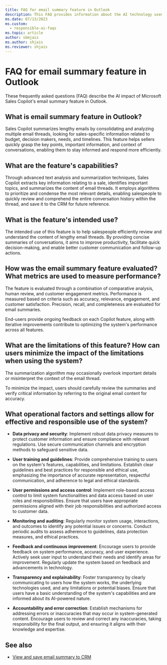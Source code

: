 ```yaml
---
title: FAQ for email summary feature in Outlook
description: This FAQ provides information about the AI technology used in Microsoft Sales Copilot, along with key considerations and details about how AI is used, how it was tested and evaluated, and any specific limitations.
ms.date: 07/13/2023
ms.custom: 
  - responsible-ai-faqs
ms.topic: article
author: sbmjais
ms.author: shjais
ms.reviewer: shjais
---
```


# FAQ for email summary feature in Outlook

These frequently asked questions (FAQ) describe the AI impact of Microsoft Sales Copilot's email summary feature in Outlook.

## What is email summary feature in Outlook?

Sales Copilot summarizes lengthy emails by consolidating and analyzing multiple email threads, looking for sales-specific information related to budget, decision makers, needs, and timelines. This feature helps sellers quickly grasp the key points, important information, and context of conversations, enabling them to stay informed and respond more efficiently.

## What are the feature's capabilities?

Through advanced text analysis and summarization techniques, Sales Copilot extracts key information relating to a sale, identifies important topics, and summarizes the content of email threads. It employs algorithms to prioritize and condense the most relevant details, enabling salespeople to quickly review and comprehend the entire conversation history within the thread, and save it to the CRM for future reference.

## What is the feature's intended use?

The intended use of this feature is to help salespeople efficiently review and understand the content of lengthy email threads. By providing concise summaries of conversations, it aims to improve productivity, facilitate quick decision-making, and enable better customer communication and follow-up actions.

## How was the email summary feature evaluated? What metrics are used to measure performance?

The feature is evaluated through a combination of comparative analysis, human review, and customer engagement metrics. Performance is measured based on criteria such as accuracy, relevance, engagement, and customer satisfaction. Precision, recall, and completeness are evaluated for email summaries.

End-users provide ongoing feedback on each Copilot feature, along with iterative improvements contribute to optimizing the system's performance across all features.

## What are the limitations of this feature? How can users minimize the impact of the limitations when using the system?

The summarization algorithm may occasionally overlook important details or misinterpret the context of the email thread.

To minimize the impact, users should carefully review the summaries and verify critical information by referring to the original email content for accuracy.

## What operational factors and settings allow for effective and responsible use of the system?

- **Data privacy and security**: Implement robust data privacy measures to protect customer information and ensure compliance with relevant regulations. Use secure communication channels and encryption methods to safeguard sensitive data.

- **User training and guidelines**: Provide comprehensive training to users on the system's features, capabilities, and limitations. Establish clear guidelines and best practices for responsible and ethical use, emphasizing the importance of accurate representation, respectful communication, and adherence to legal and ethical standards.

- **User permissions and access control**: Implement role-based access control to limit system functionalities and data access based on user roles and responsibilities. Ensure that users have appropriate permissions aligned with their job responsibilities and authorized access to customer data.

- **Monitoring and auditing**: Regularly monitor system usage, interactions, and outcomes to identify any potential issues or concerns. Conduct periodic audits to assess adherence to guidelines, data protection measures, and ethical practices.

- **Feedback and continuous improvement**: Encourage users to provide feedback on system performance, accuracy, and user experience. Actively seek user input to understand their needs and identify areas for improvement. Regularly update the system based on feedback and advancements in technology.

- **Transparency and explainability**: Foster transparency by clearly communicating to users how the system works, the underlying technologies used, and any limitations or potential biases. Ensure that users have a basic understanding of the system's capabilities and are informed about its AI-powered nature.

- **Accountability and error correction**: Establish mechanisms for addressing errors or inaccuracies that may occur in system-generated content. Encourage users to review and correct any inaccuracies, taking responsibility for the final output, and ensuring it aligns with their knowledge and expertise.


## See also

- [View and save email summary to CRM](https://support.microsoft.com/topic/view-and-save-email-summary-to-crm-7968335e-5c4d-4faf-a57f-5a4ff97ab6d2)
